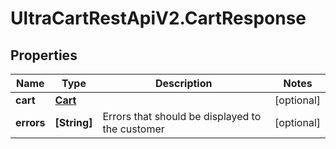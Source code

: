 # UltraCartRestApiV2.CartResponse

## Properties

Name | Type | Description | Notes
------------ | ------------- | ------------- | -------------
**cart** | [**Cart**](Cart.md) |  | [optional] 
**errors** | **[String]** | Errors that should be displayed to the customer | [optional] 


